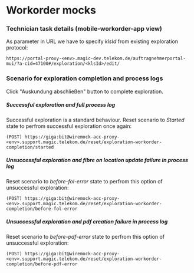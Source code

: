 # Workorder mocks

### Technician task details (mobile-workorder-app view)
As parameter in URL we have to specify *klsId* from existing exploration protocol:
```http request
https://portal-proxy-<env>.magic-dev.telekom.de/auftragnehmerportal-mui/?a-cid=47100#/exploration/<klsId>/edit/
```

### Scenario for exploration completion and process logs

Click "Auskundung abschließen" button to complete exploration.

##### Successful exploration and full process log
Successful exploration is a standard behaviour.
Reset scenario to *Started* state to perfrom successful exploration once again:
```http request
(POST) https://giga:bit@wiremock-acc-proxy-<env>.support.magic.telekom.de/reset/exploration-workorder-completion/started
```

##### Unsuccessful exploration and fibre on location update failure in process log
Reset scenario to *before-fol-error* state to perfrom this option of unsuccessful exploration:
```http request
(POST) https://giga:bit@wiremock-acc-proxy-<env>.support.magic.telekom.de/reset/exploration-workorder-completion/before-fol-error
```

##### Unsuccessful exploration and pdf creation failure in process log
Reset scenario to *before-pdf-error* state to perfrom this option of unsuccessful exploration:
```http request
(POST) https://giga:bit@wiremock-acc-proxy-<env>.support.magic.telekom.de/reset/exploration-workorder-completion/before-pdf-error
```
